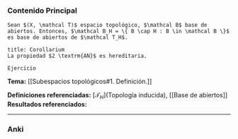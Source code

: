 ### Contenido Principal

```ad-proposition
Sean $(X, \mathcal T)$ espacio topológico, $\mathcal B$ base de abiertos. Entonces, $\mathcal B_H = \{ B \cap H : B \in \mathcal B \}$ es base de abiertos de $\mathcal T_H$.
```

```ad-note
title: Corollarium
La propiedad $2 \textrm{AN}$ es hereditaria.
```

```ad-proof
Ejercicio
```

**Tema:** [[Subespacios topológicos#1. Definición.]]

**Definiciones referenciadas:** [$\mathcal T_H$](Topología inducida), [[Base de abiertos]]
**Resultados referenciados:**

---
### Anki
